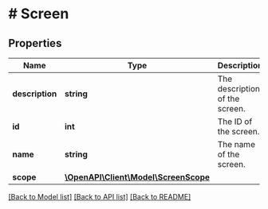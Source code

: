 # # Screen

## Properties

Name | Type | Description | Notes
------------ | ------------- | ------------- | -------------
**description** | **string** | The description of the screen. | [optional] [readonly]
**id** | **int** | The ID of the screen. | [optional] [readonly]
**name** | **string** | The name of the screen. | [optional] [readonly]
**scope** | [**\OpenAPI\Client\Model\ScreenScope**](ScreenScope.md) |  | [optional]

[[Back to Model list]](../../README.md#models) [[Back to API list]](../../README.md#endpoints) [[Back to README]](../../README.md)
